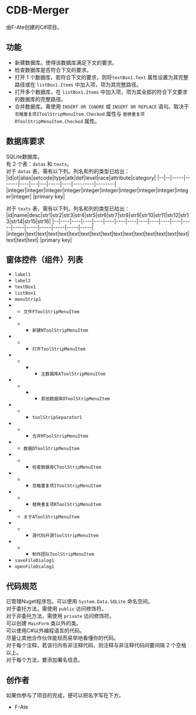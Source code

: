# CDB-Merger
由F-Ate创建的C#项目。
## 功能
+ 新建数据库。使得该数据库满足下文的要求。
+ 检查数据库是否符合下文的要求。
+ 打开 $1$ 个数据库，若符合下文的要求，则将`textBox1.Text` 属性设置为其完整路径或在 `listBox1.Items` 中加入项，项为其完整路径。
+ 打开多个数据库，在 `listBox1.Items` 中加入项，项为其全部的符合下文要求的数据库的完整路径。
+ 合并数据库。需使用 `INSERT OR IGNORE` 或 `INSERT OR REPLACE` 语句。取决于 `忽略重复项IToolStripMenuItem.Checked` 属性与 `替换重复项RToolStripMenuItem.Checked` 属性。
## 数据库要求
SQLite数据库。  
有 $2$ 个表：`datas` 和 `texts`。  
对于 `datas` 表，需有以下列。列名和列的类型已给出：
|id|ot|alias|setcode|type|atk|def|level|race|attribute|category|
|--|--|-----|-------|----|---|---|-----|----|---------|--------|
|integer|integer|integer|integer|integer|integer|integer|integer|integer|integer|integer|
|primary key|  

对于 `texts` 表，需有以下列。列名和列的类型已给出：
|id|name|desc|str1|str2|str3|str4|str5|str6|str7|str8|str9|str10|str11|str12|str13|str14|str15|str16|
|--|----|----|----|----|----|----|----|----|----|----|----|-----|-----|-----|-----|-----|-----|-----|
|integer|text|text|text|text|text|text|text|text|text|text|text|text|text|text|text|text|text|text|
|primary key|
## 窗体控件（组件）列表
+ `label1`  
+ `label2`  
+ `textBox1`  
+ `listBox1`  
+ `menuStrip1`  
+ + `文件FToolStripMenuItem`  
+ + + `新建NToolStripMenuItem`  
+ + + `打开ToolStripMenuItem`  
+ + + + `主数据库AToolStripMenuItem`  
+ + + + `其他数据库OToolStripMenuItem`  
+ + + `toolStripSeparator1`  
+ + + `合并MToolStripMenuItem`  
+ + `数据DToolStripMenuItem`  
+ + + `检查数据库CToolStripMenuItem`  
+ + + `忽略重复项IToolStripMenuItem`  
+ + + `替换重复项RToolStripMenuItem`  
+ + `关于AToolStripMenuItem`  
+ + + `源代码开源ToolStripMenuItem`  
+ + + `制作团队ToolStripMenuItem`  
+ `saveFileDialog1`  
+ `openFileDialog1`  
## 代码规范
已管理Nuget程序包。可以使用 `System.Data.SQLite` 命名空间。  
对于委托方法，需使用 `public` 访问修饰符。  
对于非委托方法，需使用 `private` 访问修饰符。  
可以创建 `MainForm` 类以外的类。  
可以使用C#以外编程语言的代码。  
尽量让其他合作伙伴能轻而易举地看懂你的代码。  
对于每个注释，若该行内有非注释代码，则注释与非注释代码间要间隔 $2$ 个空格以上。  
对于每个方法，要添加署名信息。  
## 创作者
如果你参与了项目的完成，便可以把名字写在下方。  
+ F-Ate
